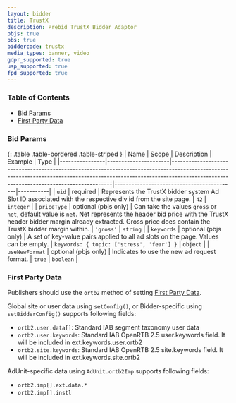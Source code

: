 ```yaml
---
layout: bidder
title: TrustX
description: Prebid TrustX Bidder Adaptor
pbjs: true
pbs: true
biddercode: trustx
media_types: banner, video
gdpr_supported: true
usp_supported: true
fpd_supported: true
---
```


### Table of Contents

- [Bid Params](#trustx-bid-params)
- [First Party Data](#trustx-first-party)

<a name="trustx-bid-params" />

### Bid Params

{: .table .table-bordered .table-striped }
| Name           | Scope                | Description                                                                                                                                                                                                         | Example                                   | Type      |
|----------------|----------------------|---------------------------------------------------------------------------------------------------------------------------------------------------------------------------------------------------------------------|-------------------------------------------|-----------|
| `uid`          | required             | Represents the TrustX bidder system Ad Slot ID associated with the respective div id from the site page.                                                                                                            | `42`                                      | `integer` |
| `priceType`    | optional (pbjs only) | Can take the values `gross` or `net`, default value is `net`. Net represents the header bid price with the TrustX header bidder margin already extracted. Gross price does contain the TrustX bidder margin within. | `'gross'`                                 | `string`  |
| `keywords`     | optional (pbjs only) | A set of key-value pairs applied to all ad slots on the page. Values can be empty.                                                                                                                                  | `keywords: { topic: ['stress', 'fear'] }` | `object`  |
| `useNewFormat` | optional (pbjs only) | Indicates to use the new ad request format.                                                                                                                                                                         | `true`                                    | `boolean` |

<a name="trustx-first-party" />

### First Party Data

Publishers should use the `ortb2` method of setting [First Party Data](https://docs.prebid.org/features/firstPartyData.html).

Global site or user data using `setConfig()`, or Bidder-specific using `setBidderConfig()` supports following fields:

- `ortb2.user.data[]`: Standard IAB segment taxonomy user data
- `ortb2.user.keywords`: Standard IAB OpenRTB 2.5 user.keywords field. It will be included in ext.keywords.user.ortb2
- `ortb2.site.keywords`: Standard IAB OpenRTB 2.5 site.keywords field. It will be included in ext.keywords.site.ortb2

AdUnit-specific data using `AdUnit.ortb2Imp` supports following fields:

- `ortb2.imp[].ext.data.*`
- `ortb2.imp[].instl`
